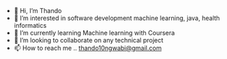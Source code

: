 - 👋 Hi, I’m Thando
- 👀 I’m interested in software development machine learning, java, health informatics
- 🌱 I’m currently learning Machine learning with Coursera
- 💞️ I’m looking to collaborate on any technical project
- 📫 How to reach me .. thando10ngwabi@gmail.com

<!---
tee10t/tee10t is a ✨ special ✨ repository because its `README.md` (this file) appears on your GitHub profile.
You can click the Preview link to take a look at your changes.
--->
